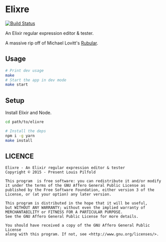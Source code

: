 Elixre
======

[![Build Status](https://travis-ci.org/lpil/elixre.svg?branch=v2/master)](https://travis-ci.org/lpil/elixre)

An Elixir regular expression editor & tester.

A massive rip off of Michael Lovitt's [Rubular](http://rubular.com/).


## Usage

```sh
# Print dev usage
make
# Start the app in dev mode
make start
```


## Setup

Install Elixir and Node.

```sh
cd path/to/elixre

# Install the deps
npm i -g yarn
make install
```

## LICENCE

```
Elixre - An Elixir regular expression editor & tester
Copyright © 2015 - Present Louis Pilfold

This program  is free software: you can redistribute it and/or modify
it under the terms of the GNU Affero General Public License as
published by the Free Software Foundation, either version 3 of the
License, or (at your option) any later version.

This program is distributed in the hope that it will be useful,
but WITHOUT ANY WARRANTY; without even the implied warranty of
MERCHANTABILITY or FITNESS FOR A PARTICULAR PURPOSE.
See the GNU Affero General Public License for more details.

You should have received a copy of the GNU Affero General Public License
along with this program. If not, see <http://www.gnu.org/licenses/>.
```
